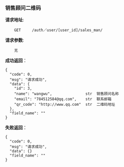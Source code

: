 ### 销售顾问二维码

**请求地址**:
```
    GET     /auth／user/[user_id]/sales_man/
```

**请求参数**:
```
    无
```

**成功返回**：
```
{
  "code": 0,
  "msg": "请求成功",
  "data": {
    "id": 3,
    "name": "wangwu",               str  销售顾问名称
    "email": "784512584@qq.com",    str  联系邮箱
    "qr_code": "http://www.qq.com"  str  二维码地址
  },
  "field_name": ""
}
```

**失败返回**：
```
{
  "code": 0,
  "msg": "请求成功",
  "data": {}
  "field_name": ""
}

```